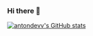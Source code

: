 ### Hi there 👋

[![antondevv's GitHub stats](https://github-readme-stats.vercel.app/api?username=antondevv)](https://github.com/antondevv/github-readme-stats)
